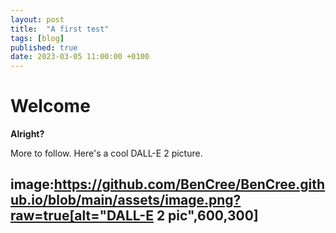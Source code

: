 ```yaml
---
layout: post
title:  "A first test"
tags: [blog]
published: true
date: 2023-03-05 11:00:00 +0100
---
```


# Welcome

**Alright?**

More to follow. Here's a cool DALL-E 2 picture.

image:https://github.com/BenCree/BenCree.github.io/blob/main/assets/image.png?raw=true[alt="DALL-E 2 pic",600,300]
---
